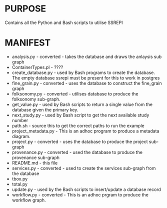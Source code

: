 # PURPOSE

Contains all the Python and Bash scripts to utilise SSREPI

# MANIFEST

+ analysis.py - converted - takes the database and draws the anlaysis sub graph
+ ContainerTypes.pl - ????
+ create\_database.py - used by Bash programs to create the database. The empty database ssrepi must be present for this to work in postgres
+ fine\_grain.py - converted - uses the database to construct the fine\_grain graph
+ folksonomy.py - converted - utilises database to produce the folksonomy sub-graph.
+ get\_value.py - used by Bash scripts to return a single value from the database given the primary key.
+ next\_study.py - used by Bash script to get the next available study number
+ path.sh - source this to get the correct paths to run the example
+ project\_metadata.py - This is an adhoc program to produce a metadata diagram.
+ project.py - converted - uses the database to produce the project sub-graph
+ provenance.py - converted - used the database to produce the provenance sub-graph
+ README.md - this file
+ services.py - converted - used to create the services sub-graph from the database
+ tbox.py
+ total.py
+ update.py - used by the Bash scripts to insert/update a database record
+ workflow.py - converted - This is an adhoc prgram to produce the workflow graph.
